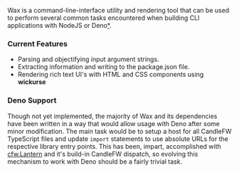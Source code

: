 <!--[README][LABEL]:readme_header[INDEX]:1-->

Wax is a command-line-interface utility and rendering tool that can be used to perform several common
tasks encountered when building CLI applications with NodeJS or Deno[*](#Deno%20Support).  

### Current Features
- Parsing and objectifying input argument strings. 
- Extracting information and writing to the package.json file. 
- Rendering rich text UI's with HTML and CSS components using **wickurse**

### Deno Support

Though not yet implemented, the majority of Wax and its dependencies have been written in a way that would allow usage with Deno after some minor modification. The main task would be to setup a host for all CandleFW TypeScript files and update `import` statements to use absolute URLs for the respective library entry points. This has been, impart, accomplished with [cfw.Lantern](https://github.com/candlefw/lantern) and it's build-in CandleFW dispatch, so evolving this mechanism to work with Deno should be a fairly trivial task. 